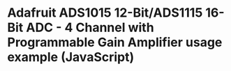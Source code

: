 # Adafruit ADS1015 12-Bit/ADS1115 16-Bit ADC - 4 Channel with Programmable Gain Amplifier usage example (JavaScript)
